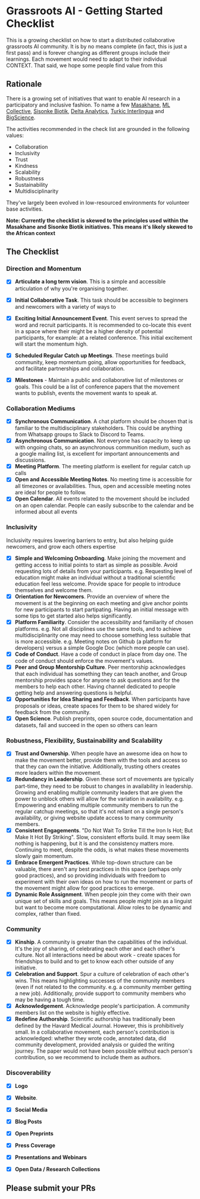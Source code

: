# Grassroots AI - Getting Started Checklist

This is a growing checklist on how to start a distributed collaborative grassroots AI community. It is by no means complete (in fact, this is just a first pass) and is forever changing as different groups include their learnings. Each movement would need to adapt to their individual CONTEXT. That said, we hope some people find value from this

## Rationale

There is a growing set of initiatives that want to enable AI research in a participatory and inclusive fashion. To name a few [Masakhane](https://masakhane.io), [ML Collective](https://mlcollective.org), [Sisonke Biotik](https://www.sisonkebiotik.africa/), [Delta Analytics](https://www.deltanalytics.org/), [Turkic Interlingua](https://turkic-interlingua.org/) and [BigScience](https://bigscience.huggingface.co/). 

The activities recommended in the check list are grounded in the following values:
- Collaboration
- Inclusivity
- Trust
- Kindness
- Scalability
- Robustness
- Sustainability 
- Multidisciplinarity
 
They've largely been evolved in low-resourced environments for volunteer base activities. 

**Note: Currently the checklist is skewed to the principles used within the Masakhane and Sisonke Biotik initiatives. This means it's likely skewed to the African context**

## The Checklist

### Direction and Momentum

- [x] **Articulate a long term vision**. This is a simple and accessible articulation of why you're organising together. 
- [x] **Initial Collaborative Task**. This task should be accessible to beginners and newcomers with a variety of ways to
- [x] **Exciting Initial Announcement Event**. This event serves to spread the word and recruit participants. It is recommended to co-locate this event in a space where their might be a higher density of potential participants, for example: at a related conference. This initial excitement will start the momentum high. 
- [x] **Scheduled Regular Catch up Meetings**. These meetings build community, keep momentum going, allow opportunities for feedback, and facilitate partnerships and collaboration.
- [x] **Milestones** - Maintain a public and collaborative list of milestones or goals. This could be a list of conference papers that the movement wants to publish, events the movement wants to speak at.


### Collaboration Mediums

- [x] **Synchronous Communication**. A chat platform should be chosen that is familiar to the multidisciplinary stakeholders. This could be anything from Whatsapp groups to Slack to Discord to Teams.
- [x] **Asynchronous Communication**. Not everyone has capacity to keep up with ongoing chats, so an asynchronous communition medium, such as a google mailing list, is excellent for important announcements and discussions.
- [x] **Meeting Platform**. The meeting platform is exellent for regular catch up calls 
- [x] **Open and Accessible Meeting Notes**. No meeting time is accessible for all timezones or availabilities. Thus, open and accessible meeting notes are ideal for people to follow.
- [x] **Open Calendar**. All events related to the movement should be included on an open calendar. People can easily subscribe to the calendar and be informed about all events

### Inclusivity

Inclusivity requires lowering barriers to entry, but also helping guide newcomers, and grow each others expertise

- [x] **Simple and Welcoming Onboarding**. Make joining the movement and getting access to initial points to start as simple as possible. Avoid requesting lots of details from your participants. e.g. Requesting level of education might make an individual without a traditional scientific education feel less welcome. Provide space for people to introduce themselves and welcome them.
- [x] **Orientation for Newcomers**. Provide an overview of where the movement is at the beginning on each meeting and give anchor points for new participants to start partipating. Having an initial message with some tips to get started also helps significantly. 
- [x] **Platform Familiarity**. Consider the accessibility and familiarity of chosen platforms. e.g. Not all disciplines use the same tools, and to achieve multidisciplinarity one may need to choose something less suitable that is more accessible. e.g. Meeting notes on Github (a platform for developers) versus a simple Google Doc (which more people can use).
- [x] **Code of Conduct**. Have a code of conduct in place from day one. The code of conduct should enforce the movement's values. 
- [x] **Peer and Group Mentorship Culture**. Peer mentorship acknowledges that each individual has something they can teach another, and Group mentorship provides space for anyone to ask questions and for the members to help each other. Having channel dedicated to people getting help and answering questions is helpful.
- [x] **Opportunities for Idea Sharing and Feedback**. When participants have proposals or ideas, create spaces for them to be shared widely for feedback from the community. 
- [x] **Open Science**. Publish preprints, open source code, documentation and datasets, fail and succeed in the open so others can learn

### Robustness, Flexibility, Sustainability and Scalability
- [x] **Trust and Ownership**. When people have an awesome idea on how to make the movement better, provide them with the tools and access so that they can own the initiative. Additionally, trusting others creates more leaders within the movement.
- [x] **Redundancy in Leadership**. Given these sort of movements are typically part-time, they need to be robust to changes in availability in leadership.  Growing and enabling multiple community leaders that are given the power to unblock others will allow for the variation in availability. e.g. Empowering and enabling multiple community members to run the regular catchup meetings, so that it's not reliant on a single person's availability, or giving website update access to many community members. 
- [x] **Consistent Engagements**. "Do Not Wait To Strike Till the Iron Is Hot; But Make It Hot By Striking". Slow, consistent efforts build. It may seem like nothing is happening, but it is and the consistency matters more. Continuing to meet, despite the odds, is what makes these movements slowly gain momentum.  
- [x] **Embrace Emergent Practices**. While top-down structure can be valuable, there aren't any best practices in this space (perhaps only good practices), and so providing individuals with freedom to experiment with their own ideas on how to run the movement or parts of the movement might allow for good practices to emerge.  
- [x] **Dynamic Role Assignment**. When people join they come with their own unique set of skills and goals. This means people might join as a linguist but want to become more computational. Allow roles to be dynamic and complex, rather than fixed.  
### Community

- [x] **Kinship**. A community is greater than the capabilities of the individual. It's the joy of sharing, of celebrating each other and each other's culture. Not all interactions need be about work - create spaces for friendships to build and to get to know each other outside of any initiative.  
- [x] **Celebration and Support**. Spur a culture of celebration of each other's wins. This means highlighting successes of the community members (even if not related to the community. e.g. a community member getting a new job). Additionally, provide support to community members who may be having a tough time. 
- [x] **Acknowledgement**. Acknowledge people's participation. A community members list on the website is highly effective. 
- [x] **Redefine Authorship**. Scientific authorship has traditionally been defined by the Havard Medical Journal. However, this is prohibitively small. In a collaborative movement, each person's contribution is acknowledged: whether they wrote code, annotated data, did community development, provided analysis or guided the writing journey. The paper would not have been possible without each person's contribution, so we recommend to include them as authors.

### Discoverability
- [x] **Logo**
- [x] **Website**.
- [x] **Social Media** 
- [x] **Blog Posts**
- [x] **Open Preprints**
- [x] **Press Coverage**
- [x] **Presentations and Webinars** 
- [x] **Open Data / Research Collections** 



## Please submit your PRs

